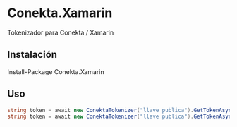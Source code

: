 # Conekta.Xamarin
Tokenizador para Conekta / Xamarin

## Instalación

Install-Package Conekta.Xamarin

## Uso

```cs
string token = await new ConektaTokenizer("llave publica").GetTokenAsync("cardNumber", "name", "cvc", year, month);
string token = await new ConektaTokenizer("llave publica").GetTokenAsync("cardNumber", "name", "cvc", new DateTime(year, month, 1));
```
